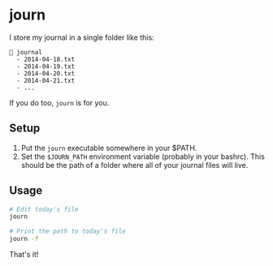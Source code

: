 journ
=====

I store my journal in a single folder like this:

```
📁 journal
  - 2014-04-18.txt
  - 2014-04-19.txt
  - 2014-04-20.txt
  - 2014-04-21.txt
  - ...
```

If you do too, `journ` is for you.

Setup
-----

1. Put the `journ` executable somewhere in your $PATH.
2. Set the `$JOURN_PATH` environment variable (probably in your bashrc). This should be the path of a folder where all of your journal files will live.

Usage
-----

```sh
# Edit today's file
journ

# Print the path to today's file
journ -f
```

That's it!
